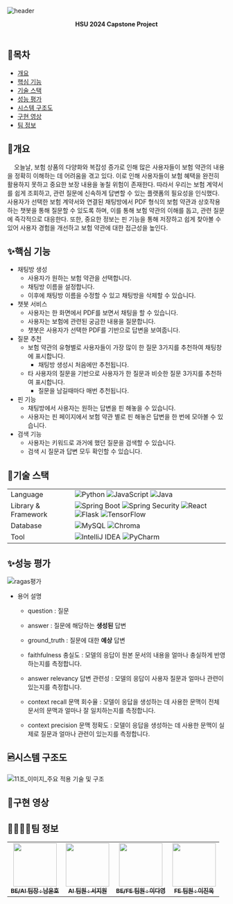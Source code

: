 ![header](https://capsule-render.vercel.app/api?type=waving&height=450&text=무엇이든%20물어보험&fontSize=50&%20&desc=PDF%20기반%20보험약관%20AI%20챗봇%20웹%20서비스&color=auto)
<br>
<div align="center">
  <b>HSU 2024 Capstone Project</b>
</div>
<br>

## 📌목차
* [개요](#개요)
* [핵심 기능](#핵심-기능)
* [기술 스택](#기술-스택)
* [성능 평가](#성능-평가)
* [시스템 구조도](#시스템-구조도)
* [구현 영상](#구현-영상)
* [팀 정보](#팀-정보)
## 📍개요
&nbsp;&nbsp;&nbsp;
오늘날, 보험 상품의 다양화와 복잡성 증가로 인해 많은 사용자들이 보험 약관의 내용을 정확히 이해하는 데 어려움을 겪고 있다. 이로 인해 사용자들이 보험 혜택을 완전히 활용하지 못하고 중요한 보장 내용을 놓칠 위험이 존재한다. 따라서 우리는 보험 계약서를 쉽게 조회하고, 관련 질문에 신속하게 답변할 수 있는 플랫폼의 필요성을 인식했다. 사용자가 선택한 보험 계약서와 연결된 채팅방에서 PDF 형식의 보험 약관과 상호작용하는 챗봇을 통해 질문할 수 있도록 하며, 이를 통해 보험 약관의 이해를 돕고, 관련 질문에 즉각적으로 대응한다. 또한, 중요한 정보는 핀 기능을 통해 저장하고 쉽게 찾아볼 수 있어 사용자 경험을 개선하고 보험 약관에 대한 접근성을 높인다.
## ✨핵심 기능
* 채팅방 생성
  * 사용자가 원하는 보험 약관을 선택합니다.
  * 채팅방 이름을 설정합니다.
  * 이후에 채팅방 이름을 수정할 수 있고 채팅방을 삭제할 수 있습니다.
* 챗봇 서비스
  * 사용자는 한 화면에서 PDF를 보면서 채팅을 할 수 있습니다.
  * 사용자는 보험에 관련된 궁금한 내용을 질문합니다.
  * 챗봇은 사용자가 선택한 PDF를 기반으로 답변을 보여줍니다.
* 질문 추천
  * 보험 약관의 유형별로 사용자들이 가장 많이 한 질문 3가지를 추천하여 채팅창에 표시합니다.
    * 채팅방 생성시 처음에만 추천됩니다.
  * 타 사용자의 질문을 기반으로 사용자가 한 질문과 비슷한 질문 3가지를 추천하여 표시합니다.
    * 질문을 남길때마다 매번 추천됩니다.
* 핀 기능
  * 채팅방에서 사용자는 원하는 답변을 핀 해놓을 수 있습니다.
  * 사용자는 핀 페이지에서 보험 약관 별로 핀 해놓은 답변을 한 번에 모아볼 수 있습니다.
* 검색 기능
  * 사용자는 키워드로 과거에 했던 질문을 검색할 수 있습니다.
  * 검색 시 질문과 답변 모두 확인할 수 있습니다.
## 📌기술 스택
<table>
  <tbody>
    <tr>
      <td>Language</td>
      <td>
        <img alt="Python" src ="https://img.shields.io/badge/Python-3776AB.svg?&style=for-the-badge&logo=Python&logoColor=white"/>
        <img alt="JavaScript" src ="https://img.shields.io/badge/JavaScript-F7DF1E.svg?&style=for-the-badge&logo=JavaScript&logoColor=black"/>
        <img alt="Java" src ="https://img.shields.io/badge/Java-1E8CBE.svg?&style=for-the-badge&logo=Java&logoColor=white"/>
      </td>
    </tr>
    <tr>
      <td>Library & Framework</td>
      <td>
        <img alt="Spring Boot" src ="https://img.shields.io/badge/Spring Boot-6DB33F.svg?&style=for-the-badge&logo=Spring Boot&logoColor=white"/>
        <img alt="Spring Security" src ="https://img.shields.io/badge/Spring Security-6DB33F.svg?&style=for-the-badge&logo=Spring Security&logoColor=white"/>
        <img alt="React" src ="https://img.shields.io/badge/React-61DAFB.svg?&style=for-the-badge&logo=React&logoColor=black"/>
        <img alt="Flask" src ="https://img.shields.io/badge/Flask-000000.svg?&style=for-the-badge&logo=Flask&logoColor=white"/>
        <img alt="TensorFlow" src ="https://img.shields.io/badge/TensorFlow-FF6F00.svg?&style=for-the-badge&logo=TensorFlow&logoColor=white"/>
      </td>
    </tr>
    <tr>
      <td>Database</td>
      <td>
        <img alt="MySQL" src ="https://img.shields.io/badge/MySQL-4479A1.svg?&style=for-the-badge&logo=MySQL&logoColor=white"/>
        <img alt="Chroma" src ="https://img.shields.io/badge/Chroma-FC521F.svg?&style=for-the-badge&logo=Chroma&logoColor=white"/>
      </td>
    </tr>
    <tr>
      <td>Tool</td>
      <td>
        <img alt="IntelliJ IDEA" src ="https://img.shields.io/badge/IntelliJ IDEA-000000.svg?&style=for-the-badge&logo=IntelliJ IDEA&logoColor=white"/>
        <img alt="PyCharm" src ="https://img.shields.io/badge/PyCharm-000000.svg?&style=for-the-badge&logo=PyCharm&logoColor=white"/>
      </td>
    </tr>
  </tbody>
</table>

## ✨성능 평가
![ragas평가](https://github.com/yunh0/CapstoneDesign/assets/100749388/9b849c55-cee5-48cb-b6d9-061e62169c77)

* 용어 설명
  * question : 질문
  * answer : 질문에 해당하는 <b>생성된</b> 답변 
  * ground_truth : 질문에 대한 <b>예상</b> 답변

  * faithfulness 충실도 : 모델의 응답이 원본 문서의 내용을 얼마나 충실하게 반영하는지를 측정합니다.
  * answer relevancy 답변 관련성 : 모델의 응답이 사용자 질문과 얼마나 관련이 있는지를 측정합니다.
  * context recall 문맥 회수율 : 모델이 응답을 생성하는 데 사용한 문맥이 전체 문서의 문맥과 얼마나 잘 일치하는지를 측정합니다.
  * context precision 문맥 정확도 : 모델이 응답을 생성하는 데 사용한 문맥이 실제로 질문과 얼마나 관련이 있는지를 측정합니다.

## 🖻시스템 구조도
![11조_이미지_주요 적용 기술 및 구조](https://github.com/yunh0/CapstoneDesign/assets/114940378/0426c4c9-a48a-41b5-9f26-5ad16c6375c0)

## 📸구현 영상
## 👩‍👩‍👧‍👦팀 정보
<table>
  <tbody>
    <tr>
      <td align="center"><a href="https://github.com/yunh0"><img src="https://github.com/yunh0/CapstoneDesign/assets/114940378/1c1f7176-71c5-4ade-8f75-ef13f88141fb" width="100px;" alt=""/><br /><sub><b>BE/AI 팀장 : 남윤호 </b></sub></a><br /></td>
      <td align="center"><a href="https://github.com/jiiwons"><img src="https://github.com/yunh0/CapstoneDesign/assets/114940378/3d1cae53-a032-4674-9360-48226f0ba1a8" width="100px;" alt=""/><br /><sub><b>AI 팀원 : 서지원 </b></sub></a><br /></td>
      <td align="center"><a href="https://github.com/twoallzero"><img src="https://github.com/yunh0/CapstoneDesign/assets/114940378/7dbac6bd-153f-42e7-9392-ea8cf749fc18" width="100px;" alt=""/><br /><sub><b>BE/FE 팀원 : 이다영 </b></sub></a><br /></td>
      <td align="center"><a href="https://github.com/qnfRhczkfltmak12"><img src="https://github.com/yunh0/CapstoneDesign/assets/114940378/c9d05c28-5d41-4094-9851-c306d2ac6aa6" width="100px;" alt=""/><br /><sub><b>FE 팀원 : 이진욱 </b></sub></a><br /></td>
     <tr/>
  </tbody>
</table>
